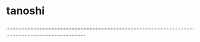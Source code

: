 # tanoshi

................................................................................................................................................................................